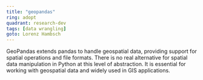```yaml
---
title: "geopandas"
ring: adopt
quadrant: research-dev
tags: [data wrangling]
goto: Lorenz Hambsch
---
```


GeoPandas extends pandas to handle geospatial data, providing support for spatial operations and file formats. There is no real alternative for spatial data manipulation in Python at this level of abstraction. It is essential for working with geospatial data and widely used in GIS applications.

